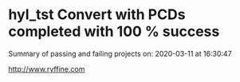 # hyl_tst Convert with PCDs completed with 100 % success

Summary of passing and failing projects on: 2020-03-11 at 16:30:47

http://www.ryffine.com
